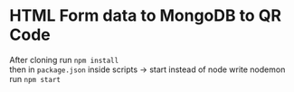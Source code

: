 # HTML Form data to MongoDB to QR Code
After cloning run `npm install`</br>
then in `package.json` inside scripts -> start instead of node write nodemon</br>
run `npm start`
